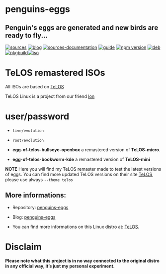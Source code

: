 penguins-eggs
=============

## Penguin&#39;s eggs are generated and new birds are ready to fly...
[![sources](https://img.shields.io/badge/github-sources-cyan)](https://github.com/pieroproietti/penguins-eggs)
[![blog](https://img.shields.io/badge/blog-penguin's%20eggs-cyan)](https://penguins-eggs.net)
[![sources-documentation](https://img.shields.io/badge/sources-documentation-blue)](https://penguins-eggs.net/sources-documentation/index.html)
[![guide](https://img.shields.io/badge/guide-penguin's%20eggs-cyan)](https://penguins-eggs.net/book/)
[![npm version](https://img.shields.io/npm/v/penguins-eggs.svg)](https://npmjs.org/package/penguins-eggs)
[![deb](https://img.shields.io/badge/deb-packages-blue)](https://sourceforge.net/projects/penguins-eggs/files/DEBS)
[![pkgbuild](https://img.shields.io/badge/pkgbuild-packages-blue)](https://sourceforge.net/projects/penguins-eggs/files/PKGBUILD)[![iso](https://img.shields.io/badge/iso-images-cyan)](https://sourceforge.net/projects/penguins-eggs/files/ISOS)

# TeLOS remastered ISOs

All ISOs are based on [TeLOS](https://sourceforge.net/projects/teloslinux/)

TeLOS Linux is a project from our friend [Ion](https://sourceforge.net/u/telos/profile/)

# user/password
* ```live/evolution```
* ```root/evolution```

* **egg-of-telos-bullseye-openbox** a remastered version of **TeLOS-micro**.
* **egg-of-telos-bookworm-kde** a remastered version of **TeLOS-mini**

**NOTE** Here you will find my TeLOS remaster made to test the latest versions of eggs. You can find more updated TeLOS versions on their site [TeLOS](https://sourceforge.net/projects/teloslinux/), please use always ```--theme telos```

## More informations:

* Repository: [penguins-eggs](https://github.com/pieroproietti/penguins-eggs)
* Blog: [penguins-eggs](https://penguins-eggs.net)

* You can find more informations on this Linux distro at: [TeLOS](https://sourceforge.net/projects/teloslinux/).

# Disclaim
__Please note what this project is in no way connected to the original distro in any official way, it’s just my personal experiment.__
